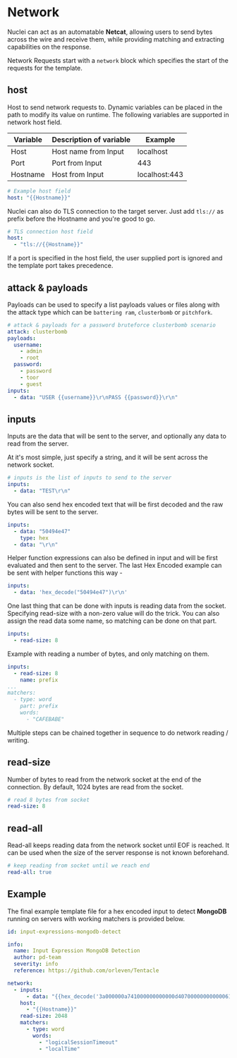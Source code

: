 # Network

Nuclei can act as an automatable **Netcat**, allowing users to send bytes across the wire and receive them, while providing matching and extracting capabilities on the response.

Network Requests start with a `network` block which specifies the start of the requests for the template.

## host

Host to send network requests to. Dynamic variables can be placed in the path to modify its value on runtime. The following variables are supported in network host field.

| Variable | Description of variable | Example | 
|----------|-------------------------|---------|
| Host  | Host name from Input | localhost | 
| Port  | Port from Input | 443 | 
| Hostname | Host from Input | localhost:443 | 

```yaml
# Example host field
host: "{{Hostname}}"
```

Nuclei can also do TLS connection to the target server. Just add `tls://` as prefix before the Hostname and you're good to go.

```yaml
# TLS connection host field
host:
  - "tls://{{Hostname}}"
```

If a port is specified in the host field, the user supplied port is ignored and the template port takes precedence.

## attack & payloads

Payloads can be used to specify a list payloads values or files along with the attack type which can be `battering ram`, `clusterbomb` or `pitchfork`. 

```yaml
# attack & payloads for a password bruteforce clusterbomb scenario
attack: clusterbomb
payloads:
  username:
    - admin
    - root
  password:
    - password
    - toor
    - guest
inputs:
  - data: "USER {{username}}\r\nPASS {{password}}\r\n"
```

## inputs

Inputs are the data that will be sent to the server, and optionally any data to read from the server.

At it's most simple, just specify a string, and it will be sent across the network socket.

```yaml
# inputs is the list of inputs to send to the server
inputs: 
  - data: "TEST\r\n"
```

You can also send hex encoded text that will be first decoded and the raw bytes will be sent to the server.

```yaml
inputs:
  - data: "50494e47"
    type: hex
  - data: "\r\n"
```

Helper function expressions can also be defined in input and will be first evaluated and then sent to the server. The last Hex Encoded example can be sent with helper functions this way -

```yaml
inputs:
  - data: 'hex_decode("50494e47")\r\n'
```

One last thing that can be done with inputs is reading data from the socket. Specifying read-size with a non-zero value will do the trick. You can also assign the read data some name, so matching can be done on that part.

```yaml
inputs:
  - read-size: 8
```

Example with reading a number of bytes, and only matching on them.

```yaml
inputs:
  - read-size: 8
    name: prefix
...
matchers:
  - type: word
    part: prefix
    words: 
      - "CAFEBABE"
```

Multiple steps can be chained together in sequence to do network reading / writing.

## read-size

Number of bytes to read from the network socket at the end of the connection. By default, 1024 bytes are read from the socket.

```yaml
# read 8 bytes from socket
read-size: 8
```

## read-all

Read-all keeps reading data from the network socket until EOF is reached. It can be used when the size of the server response is not known beforehand.

```yaml
# keep reading from socket until we reach end
read-all: true
```

## Example

The final example template file for a hex encoded input to detect **MongoDB** running on servers with working matchers is provided below.

```yaml
id: input-expressions-mongodb-detect

info:
  name: Input Expression MongoDB Detection
  author: pd-team
  severity: info
  reference: https://github.com/orleven/Tentacle

network:
  - inputs:
      - data: "{{hex_decode('3a000000a741000000000000d40700000000000061646d696e2e24636d640000000000ffffffff130000001069736d6173746572000100000000')}}"
    host:
      - "{{Hostname}}"
    read-size: 2048
    matchers:
      - type: word
        words:
          - "logicalSessionTimeout"
          - "localTime"
```